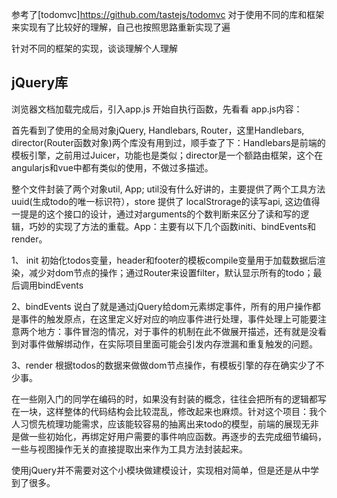 参考了[todomvc]https://github.com/tastejs/todomvc 对于使用不同的库和框架来实现有了比较好的理解，自己也按照思路重新实现了遍

针对不同的框架的实现，谈谈理解个人理解

## jQuery库

浏览器文档加载完成后，引入app.js 开始自执行函数，先看看 app.js内容：
 
首先看到了使用的全局对象jQuery, Handlebars, Router，这里Handlebars, director(Router函数对象)两个库没有用到过，顺手查了下：Handlebars是前端的模板引擎，之前用过Juicer，功能也是类似；director是一个额路由框架，这个在angularjs和vue中都有类似的使用，不做过多描述。
        
整个文件封装了两个对象util, App; util没有什么好讲的，主要提供了两个工具方法uuid(生成todo的唯一标识符），store 提供了 localStrorage的读写api, 这边值得一提是的这个接口的设计，通过对arguments的个数判断来区分了读和写的逻辑，巧妙的实现了方法的重载。App：主要有以下几个函数initi、bindEvents和render。
        
1、 init
初始化todos变量，header和footer的模板compile变量用于加载数据后渲染，减少对dom节点的操作；通过Router来设置filter，默认显示所有的todo；最后调用bindEvents
       
2、bindEvents
说白了就是通过jQuery给dom元素绑定事件，所有的用户操作都是事件的触发原点，在这里定义好对应的响应事件进行处理，事件处理上可能要注意两个地方：事件冒泡的情况，对于事件的机制在此不做展开描述，还有就是没看到对事件做解绑动作，在实际项目里面可能会引发内存泄漏和重复触发的问题。
      
3、render
根据todos的数据来做做dom节点操作，有模板引擎的存在确实少了不少事。

在一些刚入门的同学在编码的时，如果没有封装的概念，往往会把所有的逻辑都写在一块，这样整体的代码结构会比较混乱，修改起来也麻烦。针对这个项目：我个人习惯先梳理功能需求，应该能较容易的抽离出来todo的模型，前端的展现无非是做一些初始化，再绑定好用户需要的事件响应函数。再逐步的去完成细节编码，一些与视图操作无关的直接提取出来作为工具方法封装起来。
     
使用jQuery并不需要对这个小模块做建模设计，实现相对简单，但是还是从中学到了很多。


